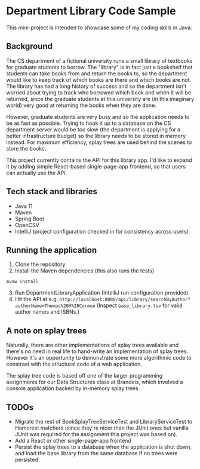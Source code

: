# Department Library Code Sample

This mini-project is intended to showcase some of my coding skills in Java.

## Background

The CS department of a fictional university runs a small library of textbooks for graduate students to borrow. 
The "library" is in fact just a bookshelf that students can take books from and return the books to, so the department
would like to keep track of which books are there and which books are not. 
The library has had a long history of success and so the department isn't worried about trying to track who borrowed which
book and when it will be returned, since the graduate students at this university are (in this imaginary world) very good
at returning the books when they are done.

However, graduate students are very busy and so the application needs to be as fast as possible. Trying to hook it up to 
a database on the CS department server would be too slow (the department is applying for a better infrastructure budget)
so the library needs to be stored in memory instead. For maximum efficiency, splay trees are used behind the scenes to store
the books.

This project currently contains the API for this library app. I'd like to expand it by adding simple React-based single-page-app frontend,
so that users can actually use the API. 

## Tech stack and libraries

* Java 11
* Maven
* Spring Boot
* OpenCSV
* IntelliJ (project configuration checked in for consistency across users)

## Running the application

1. Clone the repository
2. Install the Maven dependencies (this also runs the tests)
```
mvnw install
```
3. Run DepartmentLibraryApplication (IntelliJ run configuration provided)
4. Hit the API at e.g. `http://localhost:8080/api/library/searchByAuthor?authorName=Thomas%20H%20Cormen`
(Inspect `base_library.tsv` for valid author names and ISBNs.)

## A note on splay trees

Naturally, there are other implementations of splay trees available and there's no need in real life to hand-write an
implementation of splay trees. However it's an opportunity to demonstrate some more algorithmic code to constrast with the
structural code of a web application.

The splay tree code is based off one of the larger programming assignments for our Data Structures 
class at Brandeis, which involved a console application backed by in-memory splay trees.

## TODOs

* Migrate the rest of BookSplayTreeServiceTest and LibraryServiceTest to Hamcrest matchers (since they're nicer than the JUnit ones
but vanilla JUnit was required for the assignment this project was based on).
* Add a React or other single-page-app frontend
* Persist the splay trees to a database when the application is shut down, and load the base library from the same database 
if no trees were persisted